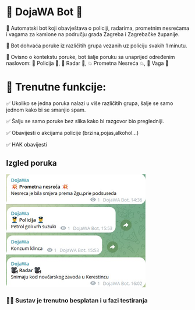 
# 🤖 DojaWA Bot 🤖

🚀 Automatski bot koji obavještava o policiji, radarima, prometnim nesrećama i vagama za kamione na području grada Zagreba i Zagrebačke županije.

💬 Bot dohvaća poruke iz različitih grupa vezanih uz policiju svakih 1 minutu.

📝 Ovisno o kontekstu poruke, bot šalje poruku sa unaprijed određenim naslovom: 
👮 Policija 👮,
🎥 Radar 🎥, 💥 Prometna Nesreća 💥, 🚚 Vaga 🚚

# 🔔 Trenutne funkcije:

✅ Ukoliko se jedna poruka nalazi u više različitih grupa, šalje se samo jednom kako bi se smanjio spam.

✅ Šalju se samo poruke bez slika kako bi razgovor bio pregledniji.

✅ Obavijesti o akcijama policije (brzina,pojas,alkohol...)

✅ HAK obavijesti


## Izgled poruka

![Izgled](https://github.com/ekufrin/dojaWA/blob/1f7818f6dc7121b5fa6e1c787d0713842f4c2c80/izgled.jpeg)

### 👨‍🔬 Sustav je trenutno besplatan i u fazi testiranja
